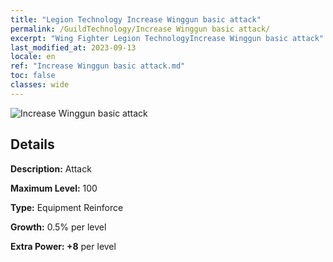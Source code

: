 ```yaml
---
title: "Legion Technology Increase Winggun basic attack"
permalink: /GuildTechnology/Increase Winggun basic attack/
excerpt: "Wing Fighter Legion TechnologyIncrease Winggun basic attack"
last_modified_at: 2023-09-13
locale: en
ref: "Increase Winggun basic attack.md"
toc: false
classes: wide
---
```



![Increase Winggun basic attack](/images/guild_technology/guild_tech_icon_5.png)

## Details

  **Description:** Attack

  **Maximum Level:** 100

  **Type:** Equipment Reinforce

  **Growth:** 0.5% per level

  **Extra Power: +8** per level

